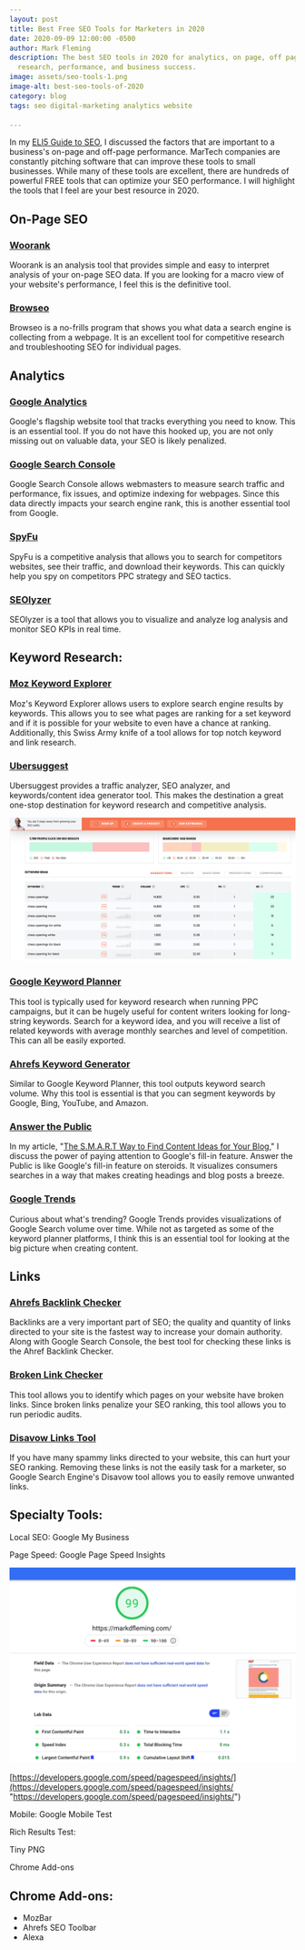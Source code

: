 ```yaml
---
layout: post
title: Best Free SEO Tools for Marketers in 2020
date: 2020-09-09 12:00:00 -0500
author: Mark Fleming
description: The best SEO tools in 2020 for analytics, on page, off page, links, keyword
  research, performance, and business success.
image: assets/seo-tools-1.png
image-alt: best-seo-tools-of-2020
category: blog
tags: seo digital-marketing analytics website

---
```

In my [ELI5 Guide to SEO](https://markdfleming.com/eli5-guide-search-engine-optimization-seo/ "ELI5 Guide to SEO"), I discussed the factors that are important to a business's on-page and off-page performance. MarTech companies are constantly pitching software that can improve these tools to small businesses. While many of these tools are excellent, there are hundreds of powerful FREE tools that can optimize your SEO performance. I will highlight the tools that I feel are your best resource in 2020.

## On-Page SEO

### [Woorank](https://www.woorank.com/ "Woorank")

Woorank is an analysis tool that provides simple and easy to interpret analysis of your on-page SEO data. If you are looking for a macro view of your website's performance, I feel this is the definitive tool.

### [Browseo](https://www.browseo.net/ "Browseo")

Browseo is a no-frills program that shows you what data a search engine is collecting from a webpage. It is an excellent tool for competitive research and troubleshooting SEO for individual pages.

## Analytics

### [Google Analytics](https://analytics.google.com/ "Google Analytics")

Google's flagship website tool that tracks everything you need to know. This is an essential tool. If you do not have this hooked up, you are not only missing out on valuable data, your SEO is likely penalized.

### [Google Search Console](https://search.google.com/search-console/about "Google Search Console")

Google Search Console allows webmasters to measure search traffic and performance, fix issues, and optimize indexing for webpages. Since this data directly impacts your search engine rank, this is another essential tool from Google.

### [SpyFu](https://www.spyfu.com/)

SpyFu is a competitive analysis that allows you to search for competitors websites, see their traffic, and download their keywords. This can quickly help you spy on competitors PPC strategy and SEO tactics.

### [SEOlyzer](https://seolyzer.io/ "SEOlyzer")

SEOlyzer is a tool that allows you to visualize and analyze log analysis and monitor SEO KPIs in real time.

## Keyword Research:

### [Moz Keyword Explorer](https://moz.com/explorer "Moz Keyword Explorer")

Moz's Keyword Explorer allows users to explore search engine results by keywords. This allows you to see what pages are ranking for a set keyword and if it is possible for your website to even have a chance at ranking. Additionally, this Swiss Army knife of a tool allows for top notch keyword and link research.

### [Ubersuggest](https://neilpatel.com/ubersuggest/ "Ubersuggest")

Ubersuggest provides a traffic analyzer, SEO analyzer, and keywords/content idea generator tool. This makes the destination a great one-stop destination for keyword research and competitive analysis.

![](assets/neil-patel.png)

### [Google Keyword Planner](https://ads.google.com/home/tools/keyword-planner/ "Google Keyword Planner")

This tool is typically used for keyword research when running PPC campaigns, but it can be hugely useful for content writers looking for long-string keywords. Search for a keyword idea, and you will receive a list of related keywords with average monthly searches and level of competition. This can all be easily exported.

### [Ahrefs Keyword Generator](https://ahrefs.com/keyword-generator "Ahrefs Keyword Generator")

Similar to Google Keyword Planner, this tool outputs keyword search volume. Why this tool is essential is that you can segment keywords by Google, Bing, YouTube, and Amazon.

### [Answer the Public](https://answerthepublic.com/ "Answer the Public")

In my article, "[The S.M.A.R.T Way to Find Content Ideas for Your Blog](https://markdfleming.com/the-smart-way-to-find-content-ideas-for-your-blog/ "The S.M.A.R.T Way to Find Content Ideas for Your Blog")," I discuss the power of paying attention to Google's fill-in feature. Answer the Public is like Google's fill-in feature on steroids. It visualizes consumers searches in a way that makes creating headings and blog posts a breeze.

### [Google Trends](https://trends.google.com/trends/ "Google Trends")

Curious about what's trending? Google Trends provides visualizations of Google Search volume over time. While not as targeted as some of the keyword planner platforms, I think this is an essential tool for looking at the big picture when creating content.

## Links

### [Ahrefs Backlink Checker](https://ahrefs.com/backlink-checker "Ahrefs Backlink Checker")

Backlinks are a very important part of SEO; the quality and quantity of links directed to your site is the fastest way to increase your domain authority. Along with Google Search Console, the best tool for checking these links is the Ahref Backlink Checker.

### [Broken Link Checker](https://www.brokenlinkcheck.com/#)

This tool allows you to identify which pages on your website have broken links. Since broken links penalize your SEO ranking, this tool allows you to run periodic audits.

### [Disavow Links Tool](https://www.google.com/webmasters/tools/disavow-links-main "Disavow Links Tool")

If you have many spammy links directed to your website, this can hurt your SEO ranking. Removing these links is not the easily task for a marketer, so Google Search Engine's Disavow tool allows you to easily remove unwanted links.

## Specialty Tools:

Local SEO: Google My Business

Page Speed: Google Page Speed Insights 

![](assets/page-speed.png)

[https://developers.google.com/speed/pagespeed/insights/](https://developers.google.com/speed/pagespeed/insights/ "https://developers.google.com/speed/pagespeed/insights/")

Mobile: Google Mobile Test

Rich Results Test:

Tiny PNG

Chrome Add-ons

## Chrome Add-ons:

* MozBar
* Ahrefs SEO Toolbar
* Alexa
